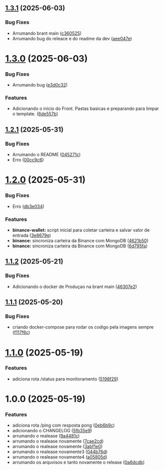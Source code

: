 ## [1.3.1](https://github.com/Brabodopedro/new-aws/compare/v1.3.0...v1.3.1) (2025-06-03)


### Bug Fixes

* Arrumando brant main ([c360525](https://github.com/Brabodopedro/new-aws/commit/c360525d41664e12fcd78e490a1790fd9b9c52dc))
* Arrumando bug do releace e do readme da dev ([aee047e](https://github.com/Brabodopedro/new-aws/commit/aee047e085a77ab060c56299b735f868680de89c))

# [1.3.0](https://github.com/Brabodopedro/new-aws/compare/v1.2.1...v1.3.0) (2025-06-03)


### Bug Fixes

* Arrumando bug ([e3d0c32](https://github.com/Brabodopedro/new-aws/commit/e3d0c323ab11bb3300337f7902cd4f93dfa3f1ad))


### Features

* Adicionando o inicio do Front. Pastas basicas e preparando para limpar o template. ([6de557b](https://github.com/Brabodopedro/new-aws/commit/6de557bce277a9c6568a657c03d620d438eca0c8))

## [1.2.1](https://github.com/Brabodopedro/new-aws/compare/v1.2.0...v1.2.1) (2025-05-31)


### Bug Fixes

* Arrumando o README ([045271c](https://github.com/Brabodopedro/new-aws/commit/045271cbe3f149901f2e996e9eda9b955e122005))
* Erro ([00cc9c6](https://github.com/Brabodopedro/new-aws/commit/00cc9c6732292ee4a2778ebe069ee10d0592db24))

# [1.2.0](https://github.com/Brabodopedro/new-aws/compare/v1.1.2...v1.2.0) (2025-05-31)


### Bug Fixes

* Erro ([db3e034](https://github.com/Brabodopedro/new-aws/commit/db3e0348aceec27338275f3dbcecc050a07462cc))


### Features

* **binance-wallet:** script inicial para coletar carteira e salvar valor de entrada ([3e8679e](https://github.com/Brabodopedro/new-aws/commit/3e8679ea3add996f5315f2b97c4d2f5b1251baac))
* **binance:** sincroniza carteira da Binance com MongoDB ([4621b50](https://github.com/Brabodopedro/new-aws/commit/4621b50bb3069be24fd574a7e02b749086669136))
* **binance:** sincroniza carteira da Binance com MongoDB ([6d795fa](https://github.com/Brabodopedro/new-aws/commit/6d795fa134972b6c0a69b14e96d64f823e935c1a))

## [1.1.2](https://github.com/Brabodopedro/new-aws/compare/v1.1.1...v1.1.2) (2025-05-21)


### Bug Fixes

* Adicionando o docker de Produçao  na brant main ([46307e2](https://github.com/Brabodopedro/new-aws/commit/46307e26f4dbfd3fa0fa20df9274db132894c85c))

## [1.1.1](https://github.com/Brabodopedro/new-aws/compare/v1.1.0...v1.1.1) (2025-05-20)


### Bug Fixes

* criando docker-compose para rodar os codigo pela imagens sempre ([f117f6c](https://github.com/Brabodopedro/new-aws/commit/f117f6c394d6f04cce418bae896f646aa8b300cf))

# [1.1.0](https://github.com/Brabodopedro/new-aws/compare/v1.0.0...v1.1.0) (2025-05-19)


### Features

* adiciona rota /status para monitoramento ([5198f29](https://github.com/Brabodopedro/new-aws/commit/5198f2965b455c27312545b6a1c5a3d63641e318))

# 1.0.0 (2025-05-19)


### Features

* adiciona rota /ping com resposta pong ([0eb6b9c](https://github.com/Brabodopedro/new-aws/commit/0eb6b9cabd3558b4c10c1f00443d006e5515c568))
* adicionando o CHANGELOG ([5fb35e9](https://github.com/Brabodopedro/new-aws/commit/5fb35e9fe99bbc5a1254911f8b0f0715501a43de))
* arrumando o realease ([9a4481c](https://github.com/Brabodopedro/new-aws/commit/9a4481cacbaf007afd44bde7ecde5531cb4a2557))
* arrumando o realease novamente ([7cae2cd](https://github.com/Brabodopedro/new-aws/commit/7cae2cd7cccd5f85df9133ce59f3eb64db843377))
* arrumando o realease novamente ([3abf1e0](https://github.com/Brabodopedro/new-aws/commit/3abf1e0f67a0fa3ce32ec3062f7664d04837b75c))
* arrumando o realease novamente3 ([044b76d](https://github.com/Brabodopedro/new-aws/commit/044b76dcca88e005d0f8df07e7fbaba450ce2cec))
* arrumando o realease novamente4 ([a05805d](https://github.com/Brabodopedro/new-aws/commit/a05805d972484ce2c63ffb0b71624122fab38963))
* arrumando os arquvisos e tanto novamente o release ([0a6dcdb](https://github.com/Brabodopedro/new-aws/commit/0a6dcdb9420174ad903291ccf8e324a2ee2c7fe7))
